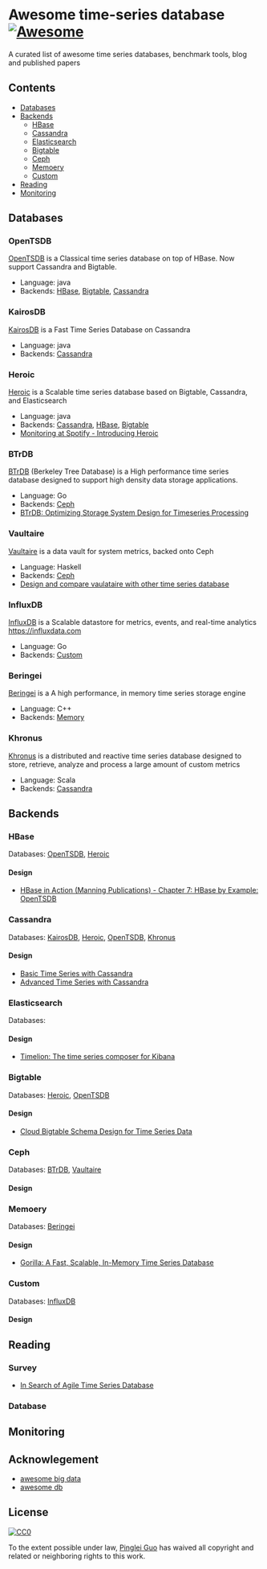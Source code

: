 <!-- NOTE: this md file is generated, please don't modify the file directly -->
# Awesome time-series database [![Awesome](https://cdn.rawgit.com/sindresorhus/awesome/d7305f38d29fed78fa85652e3a63e154dd8e8829/media/badge.svg)](https://github.com/sindresorhus/awesome)
A curated list of awesome time series databases, benchmark tools, blog and published papers

## Contents

- [Databases](#databases)
- [Backends](#backends)
  - [HBase](#hbase)
  - [Cassandra](#cassandra)
  - [Elasticsearch](#elasticsearch)
  - [Bigtable](#bigtable)
  - [Ceph](#ceph)
  - [Memoery](#memoery)
  - [Custom](#custom)
- [Reading](#reading)
- [Monitoring](#monitoring)

## Databases

### OpenTSDB

[OpenTSDB](http://opentsdb.net/) is a Classical time series database on top of HBase. Now support Cassandra and Bigtable.

- Language: java
- Backends: [HBase](#hbase), [Bigtable](#bigtable), [Cassandra](#cassandra)

### KairosDB

[KairosDB](https://kairosdb.github.io/) is a Fast Time Series Database on Cassandra

- Language: java
- Backends: [Cassandra](#cassandra)

### Heroic

[Heroic](https://spotify.github.io/heroic/) is a Scalable time series database based on Bigtable, Cassandra, and Elasticsearch

- Language: java
- Backends: [Cassandra](#cassandra), [HBase](#hbase), [Bigtable](#bigtable)
- [Monitoring at Spotify - Introducing Heroic](https://labs.spotify.com/2015/11/17/monitoring-at-spotify-introducing-heroic/)

### BTrDB

[BTrDB](https://github.com/SoftwareDefinedBuildings/btrdb) (Berkeley Tree Database) is a High performance time series database designed to support high density data storage applications.

- Language: Go
- Backends: [Ceph](#ceph)
- [BTrDB: Optimizing Storage System Design for Timeseries Processing](https://www.usenix.org/system/files/conference/fast16/fast16-papers-andersen.pdf)

### Vaultaire

[Vaultaire](https://github.com/afcowie/vaultaire) is a data vault for system metrics, backed onto Ceph

- Language: Haskell
- Backends: [Ceph](#ceph)
- [Design and compare vaulataire with other time series database](http://www.anchor.com.au/blog/2014/06/vaultaire-ceph-based-immutable-tsdb/)

### InfluxDB

[InfluxDB](https://www.influxdata.com/time-series-platform/influxdb/) is a Scalable datastore for metrics, events, and real-time analytics https://influxdata.com

- Language: Go
- Backends: [Custom](#custom)

### Beringei

[Beringei](https://github.com/facebookincubator/beringei) is a A high performance, in memory time series storage engine

- Language: C++
- Backends: [Memory](#memory)

### Khronus

[Khronus](https://github.com/Searchlight/khronus) is a distributed and reactive time series database designed to store, retrieve, analyze and process a large amount of custom metrics

- Language: Scala
- Backends: [Cassandra](#cassandra)

## Backends

### HBase

Databases: [OpenTSDB](#opentsdb), [Heroic](#heroic)

#### Design

- [HBase in Action (Manning Publications) - Chapter 7: HBase by Example: OpenTSDB](http://www.manning.com/dimidukkhurana/)

### Cassandra

Databases: [KairosDB](#kairosdb), [Heroic](#heroic), [OpenTSDB](#opentsdb), [Khronus](#khronus)

#### Design

- [Basic Time Series with Cassandra](http://www.rubyscale.com/post/143067470585/basic-time-series-with-cassandra)
- [Advanced Time Series with Cassandra](http://www.datastax.com/dev/blog/advanced-time-series-with-cassandra)

### Elasticsearch

Databases: 

#### Design

- [Timelion: The time series composer for Kibana](https://www.elastic.co/blog/timelion-timeline)

### Bigtable

Databases: [Heroic](#heroic), [OpenTSDB](#opentsdb)

#### Design

- [Cloud Bigtable Schema Design for Time Series Data](https://cloud.google.com/bigtable/docs/schema-design-time-series)

### Ceph

Databases: [BTrDB](#btrdb), [Vaultaire](#vaultaire)

#### Design

### Memoery

Databases: [Beringei](#beringei)

#### Design

- [Gorilla: A Fast, Scalable, In-Memory Time Series Database](http://www.vldb.org/pvldb/vol8/p1816-teller.pdf)

### Custom

Databases: [InfluxDB](#influxdb)

#### Design

## Reading

### Survey

- [In Search of Agile Time Series Database](https://taowen.gitbooks.io/tsdb/content/)

### Database

## Monitoring

## Acknowlegement

- [awesome big data](https://github.com/onurakpolat/awesome-bigdata#time-series-databases)
- [awesome db](https://github.com/numetriclabz/awesome-db)

## License

[![CC0](http://i.creativecommons.org/p/zero/1.0/88x31.png)](http://creativecommons.org/publicdomain/zero/1.0/)

To the extent possible under law, [Pinglei Guo](https://github.com/at15) has waived all copyright and related or neighboring rights to this work.
